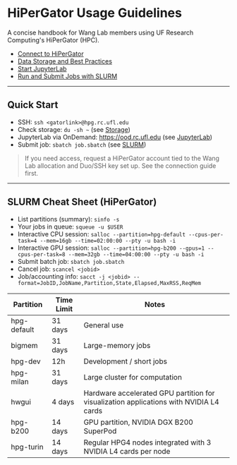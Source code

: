 # HiPerGator Usage Guidelines

A concise handbook for Wang Lab members using UF Research Computing's HiPerGator (HPC).

- [Connect to HiPerGator](./connect_server.md)
- [Data Storage and Best Practices](./data_storage.md)
- [Start JupyterLab](./jupyter_lab.md)
- [Run and Submit Jobs with SLURM](./slurm_jobs.md)

---

## Quick Start

- SSH: `ssh <gatorlink>@hpg.rc.ufl.edu`
- Check storage: `du -sh ~` (see [Storage](./data_storage.md))
- JupyterLab via OnDemand: https://ood.rc.ufl.edu (see [JupyterLab](./jupyter_lab.md))
- Submit job: `sbatch job.sbatch` (see [SLURM](./slurm_jobs.md))


> If you need access, request a HiPerGator account tied to the Wang Lab allocation and Duo/SSH key set up. See the connection guide first.

---

## SLURM Cheat Sheet (HiPerGator)
- List partitions (summary): `sinfo -s`
- Your jobs in queue: `squeue -u $USER`
- Interactive CPU session: `salloc --partition=hpg-default --cpus-per-task=4 --mem=16gb --time=02:00:00 --pty -u bash -i`
- Interactive GPU session: `salloc --partition=hpg-b200 --gpus=1 --cpus-per-task=8 --mem=32gb --time=04:00:00 --pty -u bash -i`
- Submit batch job: `sbatch job.sbatch`
- Cancel job: `scancel <jobid>`
- Job/accounting info: `sacct -j <jobid> --format=JobID,JobName,Partition,State,Elapsed,MaxRSS,ReqMem`

Partition | Time Limit | Notes
--- | --- | ---
hpg-default | 31 days | General use
bigmem | 31 days | Large-memory jobs
hpg-dev | 12h | Development / short jobs
hpg-milan | 31 days | Large cluster for computation
hwgui | 4 days | Hardware accelerated GPU partition for visualization applications with NVIDIA L4 cards
hpg-b200 | 14 days | GPU partition, NVIDIA DGX B200 SuperPod
hpg-turin | 14 days | Regular HPG4 nodes integrated with 3 NVIDIA L4 cards per node
